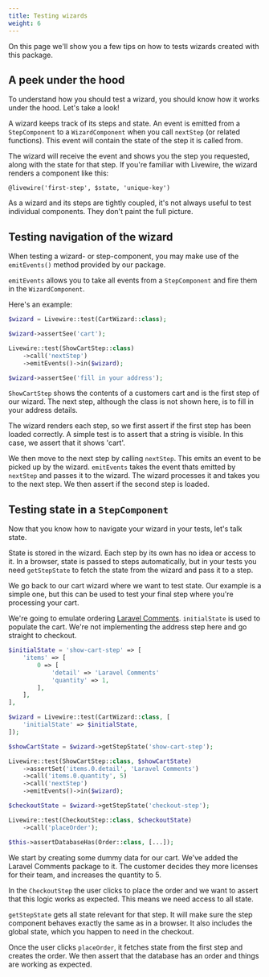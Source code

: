```yaml
---
title: Testing wizards
weight: 6
---
```


On this page we'll show you a few tips on how to tests wizards created with this package.

## A peek under the hood

To understand how you should test a wizard, you should know how it works under the hood. Let's take a look!

A wizard keeps track of its steps and state. An event is emitted from a `StepComponent` to a `WizardComponent` when you call `nextStep` (or related functions). This event will contain the state of the step it is called from.

The wizard will receive the event and shows you the step you requested, along
with the state for that step. If you're familiar with Livewire, the wizard
renders a component like this:

```blade
@livewire('first-step', $state, 'unique-key')
```

As a wizard and its steps are tightly coupled, it's not always useful to test
individual components. They don't paint the full picture.

## Testing navigation of the wizard

When testing a wizard- or step-component, you may make use of the `emitEvents()`
 method provided by our package.
 
`emitEvents` allows you to take all events from a `StepComponent` and fire them in the `WizardComponent`. 

Here's an example:

```php
$wizard = Livewire::test(CartWizard::class);

$wizard->assertSee('cart');

Livewire::test(ShowCartStep::class)
    ->call('nextStep')
    ->emitEvents()->in($wizard);

$wizard->assertSee('fill in your address');
```

`ShowCartStep` shows the contents of a customers cart and is the first step of
our wizard. The next step, although the class is not shown here, is to fill in
your address details.

The wizard renders each step, so we first assert if the first step has been
loaded correctly. A simple test is to assert that a string is visible. In this
case, we assert that it shows 'cart'.

We then move to the next step by calling `nextStep`. This emits an event to be
picked up by the wizard. `emitEvents` takes the event thats emitted by `nextStep` and passes it to the
wizard. The wizard processes it and takes you to the next step. We then assert if the second step is loaded.

## Testing state in a `StepComponent`

Now that you know how to navigate your wizard in your tests, let's talk state. 

State is stored in the wizard. Each step by its own has no idea or access to
it. In a browser, state is passed to steps automatically, but in your tests you
need `getStepState` to fetch the state from the wizard and pass it to a step.

We go back to our cart wizard where we want to test state. Our example is a 
simple one, but this can be used to test your final step where you're 
processing your cart.

We're going to emulate ordering [Laravel Comments](https://laravel-comments.com). `initialState` is 
used to populate the cart. We're not implementing the address step here and
go straight to checkout.

```php
$initialState = 'show-cart-step' => [
    'items' => [
        0 => [
            'detail' => 'Laravel Comments'
            'quantity' => 1,
        ],
    ],
],

$wizard = Livewire::test(CartWizard::class, [
    'initialState' => $initialState,  
]);

$showCartState = $wizard->getStepState('show-cart-step');

Livewire::test(ShowCartStep::class, $showCartState)
    ->assertSet('items.0.detail', 'Laravel Comments')
    ->call('items.0.quantity', 5)
    ->call('nextStep')
    ->emitEvents()->in($wizard);

$checkoutState = $wizard->getStepState('checkout-step');

Livewire::test(CheckoutStep::class, $checkoutState)
    ->call('placeOrder');

$this->assertDatabaseHas(Order::class, [...]);
```

We start by creating some dummy data for our cart. We've added the Laravel
Comments package to it. The customer decides they more licenses for their team,
and increases the quantity to 5.

In the `CheckoutStep` the user clicks to place the order and we want to assert
that this logic works as expected. This means we need access to all state.

`getStepState` gets all state relevant for that step. It will make sure the
step component behaves exactly the same as in a browser. It also includes the
global state, which you happen to need in the checkout.

Once the user clicks `placeOrder`, it fetches state from the first step and
creates the order. We then assert that the database has an order and things
are working as expected.
